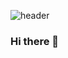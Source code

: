 ![header](https://capsule-render.vercel.app/api?type=cylinder&color=000000&height=150&section=header&text=MARKZZAM&fontColor=ffffff&fontSize=70&animation=fadeIn&fontAlignY=55)

### Hi there 👋

<!--
**MARKZZAM/MARKZZAM** is a ✨ _special_ ✨ repository because its `README.md` (this file) appears on your GitHub profile.

Here are some ideas to get you started:

- 🔭 I’m currently working on ...
  - 
- 🌱 I’m currently learning ...
- 👯 I’m looking to collaborate on ...
- 🤔 I’m looking for help with ...
- 💬 Ask me about ...
- 📫 How to reach me: ...
- 😄 Pronouns: ...
- ⚡ Fun fact: ...
  -->
